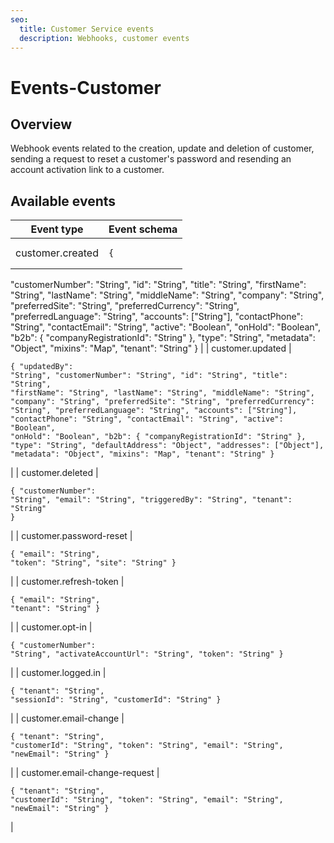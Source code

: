 ```yaml
---
seo:
  title: Customer Service events
  description: Webhooks, customer events
---
```


# Events-Customer

## Overview

Webhook events related to the creation, update and deletion of customer, sending a request to reset a customer's password and resending an account activation link to a customer.

## Available events

| Event type                    | Event schema                                                                                                                                                                                                                                                                                                                                                                                                                                                                                                                                                                                                                                                                                           |
| ----------------------------- | ------------------------------------------------------------------------------------------------------------------------------------------------------------------------------------------------------------------------------------------------------------------------------------------------------------------------------------------------------------------------------------------------------------------------------------------------------------------------------------------------------------------------------------------------------------------------------------------------------------------------------------------------------------------------------------------------------ |
| customer.created              | <pre class="language-json"><code class="lang-json">{
  "customerNumber": "String",
  "id": "String",
  "title": "String",
  "firstName": "String",
  "lastName": "String",
  "middleName": "String",
  "company": "String",
  "preferredSite": "String",
  "preferredCurrency": "String",
  "preferredLanguage": "String",
  "accounts": ["String"],
  "contactPhone": "String",
  "contactEmail": "String",
  "active": "Boolean",
  "onHold": "Boolean",
  "b2b": {
    "companyRegistrationId": "String"
  },
  "type": "String",
  "metadata": "Object",
  "mixins": "Map",
  "tenant": "String"
}
</code></pre>                                                                                   |
| customer.updated              | <pre class="language-json"><code class="lang-json">{
  "updatedBy": "String",
  "customerNumber": "String",
  "id": "String",
  "title": "String",
  "firstName": "String",
  "lastName": "String",
  "middleName": "String",
  "company": "String",
  "preferredSite": "String",
  "preferredCurrency": "String",
  "preferredLanguage": "String",
  "accounts": ["String"],
  "contactPhone": "String",
  "contactEmail": "String",
  "active": "Boolean",
  "onHold": "Boolean",
  "b2b": {
    "companyRegistrationId": "String"
  },
  "type": "String",
  "defaultAddress": "Object",
  "addresses": ["Object"],
  "metadata": "Object",
  "mixins": "Map",
  "tenant": "String"
}
</code></pre> |
| customer.deleted              | <pre class="language-json"><code class="lang-json">{
  "customerNumber": "String",
  "email": "String",
  "triggeredBy": "String",
  "tenant": "String"
}
</code></pre>                                                                                                                                                                                                                                                                                                                                                                                                                                                                                                                                |
| customer.password-reset       | <pre class="language-json"><code class="lang-json">{
  "email": "String",
  "token": "String",
  "site": "String"
}
</code></pre>                                                                                                                                                                                                                                                                                                                                                                                                                                                                                                                                                                      |
| customer.refresh-token        | <pre class="language-json"><code class="lang-json">{
  "email": "String",
  "tenant": "String"
}
</code></pre>                                                                                                                                                                                                                                                                                                                                                                                                                                                                                                                                                                                         |
| customer.opt-in               | <pre class="language-json"><code class="lang-json">{
  "customerNumber": "String",
  "activateAccountUrl": "String",
  "token": "String"
}
</code></pre>                                                                                                                                                                                                                                                                                                                                                                                                                                                                                                                                               |
| customer.logged.in            | <pre class="language-json"><code class="lang-json">{
  "tenant": "String",
  "sessionId": "String",
  "customerId": "String"
}
</code></pre>                                                                                                                                                                                                                                                                                                                                                                                                                                                                                                                                                           |
| customer.email-change         | <pre class="language-json"><code class="lang-json">{
  "tenant": "String",
  "customerId": "String",
  "token": "String",
  "email": "String",
  "newEmail": "String"
}
</code></pre>                                                                                                                                                                                                                                                                                                                                                                                                                                                                                                                  |
| customer.email-change-request | <pre class="language-json"><code class="lang-json">{
  "tenant": "String",
  "customerId": "String",
  "token": "String",
  "email": "String",
  "newEmail": "String"
}
</code></pre>                                                                                                                                                                                                                                                                                                                                                                                                                                                                                                                  |
